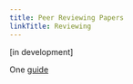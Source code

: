 ```yaml
---
title: Peer Reviewing Papers
linkTitle: Reviewing
---
```


[in development]

One [guide](https://www.scisnack.com/wp-content/uploads/2018/10/A-Peer-Review-Process-Guide.pdf)